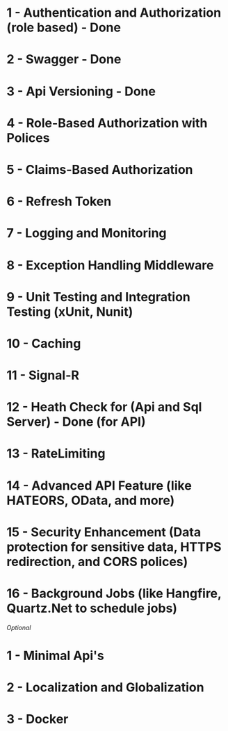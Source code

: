 ﻿# 1 - Authentication and Authorization (role based) - Done
# 2 - Swagger - Done
# 3 - Api Versioning - Done
# 4 - Role-Based Authorization with Polices
# 5 - Claims-Based Authorization
# 6 - Refresh Token
# 7 - Logging and Monitoring
# 8 - Exception Handling Middleware
# 9 - Unit Testing and Integration Testing (xUnit, Nunit)
# 10 - Caching
# 11 - Signal-R
# 12 - Heath Check for (Api and Sql Server) - Done (for API)
# 13 - RateLimiting
# 14 - Advanced API Feature (like HATEORS, OData, and more)
# 15 - Security Enhancement (Data protection for sensitive data, HTTPS redirection, and CORS polices)
# 16 - Background Jobs (like Hangfire, Quartz.Net to schedule jobs)
*Optional*
# 1 - Minimal Api's
# 2 - Localization and Globalization
# 3 - Docker

